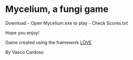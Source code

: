 # Mycelium, a fungi game


Download - Open Mycelium.exe to play - Check Scores.txt

Hope you enjoy!


Game created using the framework [LÖVE](https://love2d.org)


By Vasco Cardoso
